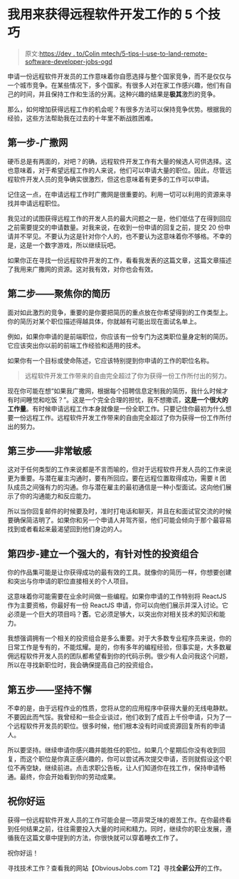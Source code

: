 # 我用来获得远程软件开发工作的 5 个技巧

> 原文:[https://dev . to/Colin mtech/5-tips-I-use-to-land-remote-software-developer-jobs-ogd](https://dev.to/colinmtech/5-tips-i-use-to-land-remote-software-developer-jobs-ogd)

申请一份远程软件开发员的工作意味着你自愿选择与整个国家竞争，而不是仅仅与一个城市竞争。在某些情况下，多个国家。有很多人对在家工作感兴趣，他们有自己的时间，并且保持工作和生活的分离。这种兴趣的结果是**极其**激烈的竞争。

那么，如何增加获得远程工作的机会呢？有很多方法可以保持竞争优势。根据我的经验，这些方法帮助我在过去的十年里不断战胜困难。

## 第一步-广撒网

硬币总是有两面的，对吧？的确，远程软件开发工作有大量的候选人可供选择。这也意味着，对于希望远程工作的人来说，他们可以申请大量的职位。因此，尽管远程软件开发人员的竞争确实很激烈，但这也意味着有更多的工作可以申请。

记住这一点，在申请远程工作时广撒网是很重要的。利用一切可以利用的资源来寻找并申请远程职位。

我见过的试图获得远程工作的开发人员的最大问题之一是，他们低估了在得到回应之前需要提交的申请数量。对我来说，在收到一份申请的回复之前，提交 20 份申请并不罕见。不要认为这是针对你个人的，也不要认为这意味着你不够格。不幸的是，这是一个数字游戏，所以继续玩吧。

如果你正在寻找一份远程软件开发的工作，看看我发表的这篇文章，这篇文章描述了我用来广撒网的资源。这对我有效，对你也会有效。

## 第二步——聚焦你的简历

面对如此激烈的竞争，重要的是你要把简历的重点放在你希望得到的工作类型上。你的简历对某个职位描述得越具体，你就越有可能出现在面试名单上。

例如，如果你申请的是前端职位，你应该有一份专门为这类职位量身定制的简历。它应该突出你以前的前端工作经验和适用的技术。

如果你有一个目标或使命陈述，它应该特别提到你申请的工作的职位名称。

> 远程软件开发工作带来的自由完全超过了你为获得一份工作所付出的努力。

现在你可能在想“如果我广撒网，根据每个招聘信息定制我的简历，我什么时候才有时间睡觉和吃饭？”。这是一个完全合理的担忧，我不想撒谎，**这是一个很大的工作量**。有时候申请远程工作本身就像是一份全职工作。只要记住你最初为什么想要一份远程工作。远程软件开发工作带来的自由完全超过了你为获得一份工作所付出的努力。

## 第三步——非常敏感

这对于任何类型的工作来说都是不言而喻的，但对于远程软件开发人员的工作来说更为重要。与潜在雇主沟通时，要有所回应。要在远程位置取得成功，需要 it 团队成员之间强有力的沟通。你与潜在雇主的最初通信是一种小型面试。这向他们展示了你的沟通能力和反应能力。

所以当你回复邮件的时候要及时，准时打电话和聊天，并且在和面试官交流的时候要确保简洁明了。如果你和另一个申请人并驾齐驱，他们可能会倾向于那个最容易找到或者看起来最渴望回到他们身边的人。

## 第四步-建立一个强大的，有针对性的投资组合

你的作品集可能是让你获得成功的最有效的工具。就像你的简历一样，你想要创建和突出与你申请的职位直接相关的个人项目。

这意味着你可能需要在业余时间做一些编程。如果你申请的工作特别将 ReactJS 作为主要资格，你最好有一份 ReactJS 申请，你可以向他们展示并深入讨论。它必须是一个巨大的项目吗？**否**。它必须足够大，以突出你对相关技术的知识和能力。

我想强调拥有一个相关的投资组合是多么重要。对于大多数专业程序员来说，你的日常工作是专有的，不能炫耀。是的，你有多年的编程经验，但事实是，大多数雇佣远程软件开发人员的团队都希望看到你的代码示例。很少有人会问我这个问题，所以在寻找新职位时，我会确保提高自己的投资组合。

## 第五步——坚持不懈

不幸的是，由于远程作业的性质，您将从您的应用程序中获得大量的无线电静默。不要因此而气馁。我曾经和一些企业谈过，他们收到了成百上千份申请，只为了一个远程软件开发员的职位。很多时候，他们根本没有时间或资源回复所有的申请人。

所以要坚持。继续申请你感兴趣并能胜任的职位。如果几个星期后你没有收到回复，而这个职位是你真正感兴趣的，你可以尝试再次提交申请，否则就假设这个职位不再空缺，继续前进。点击求职公告板，让人们知道你在找工作，保持申请畅通。最终，你会开始看到你的劳动成果。

## 祝你好运

获得一份远程软件开发人员的工作可能会是一项非常乏味的艰苦工作。在你最终看到任何结果之前，往往需要投入大量的时间和精力。同时，继续你的职业发展，遵循我在这篇文章中提到的方法，你很快就可以穿着睡衣工作了。

祝你好运！

寻找技术工作？查看我的网站【ObviousJobs.com T2】寻找**全薪公开**的工作。
